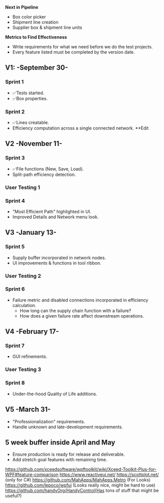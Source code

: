 **Next in Pipeline**
* Box color picker
* Shipment line creation
* Supplier box & shipment line units 

**Metrics to Find Effectiveness**

* Write requirements for what we need before we do the test projects.
* Every feature listed must be completed by the version date.

## V1: -September 30-
### Sprint 1
- ✅Tests started.
- ✅Box properties.
### Sprint 2
- ✅Lines creatable.
- Efficiency computation across a single connected network. **Edit

## V2 -November 11-
### Sprint 3
- ✅File functions (New, Save, Load).
- Split-path efficiency detection.

### User Testing 1

### Sprint 4
- "Most Efficient Path" highlighted in UI.
- Improved Details and Network menu look.

## V3 -January 13-
### Sprint 5
- Supply buffer incorporated in network nodes.
- UI improvements & functions in tool ribbon.

### User Testing 2

### Sprint 6
- Failure metric and disabled connections incorporated in efficiency calculation.
  - How long can the supply chain function with a failure?
  - How does a given failure rate affect downstream operations.
  
## V4 -February 17-
### Sprint 7
- GUI refinements.

### User Testing 3

### Sprint 8
- Under-the-hood Quality of Life additions.

## V5 -March 31-
- "Professionalization" requirements.
- Handle unknown and late-development requirements.

## 5 week buffer inside April and May
- Ensure production is ready for release and deliverable.
- Add stretch goal features with remaining time.

https://github.com/xceedsoftware/wpftoolkit/wiki/Xceed-Toolkit-Plus-for-WPF#feature-comparison
https://www.reactiveui.net/
https://scottplot.net/ (only for C#)
https://github.com/MahApps/MahApps.Metro (For Looks)
https://github.com/lepoco/wpfui (Looks really nice, might be hard to use)
https://github.com/handyOrg/HandyControl(Has tons of stuff that might be useful?)
